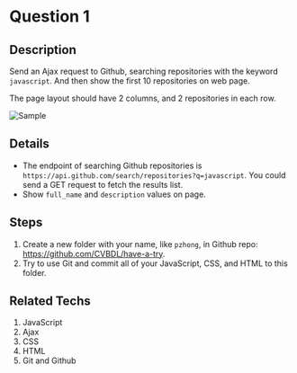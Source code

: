 # Question 1

## Description

Send an Ajax request to Github, searching repositories with the keyword
`javascript`.
And then show the first 10 repositories on web page.

The page layout should have 2 columns, and 2 repositories in each row.

![Sample](./demo.jpg)

## Details

* The endpoint of searching Github repositories is
  `https://api.github.com/search/repositories?q=javascript`.
  You could send a GET request to fetch the results list.
* Show `full_name` and `description` values on page.

## Steps

1. Create a new folder with your name, like `pzhong`, in Github repo:
  <https://github.com/CVBDL/have-a-try>.
2. Try to use Git and commit all of your JavaScript, CSS, and HTML to this folder.

## Related Techs

1. JavaScript
2. Ajax
3. CSS
4. HTML
5. Git and Github
